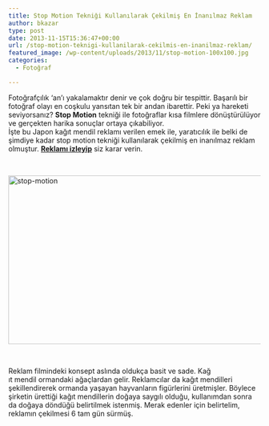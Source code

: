 ```yaml
---
title: Stop Motion Tekniği Kullanılarak Çekilmiş En İnanılmaz Reklam
author: bkazar
type: post
date: 2013-11-15T15:36:47+00:00
url: /stop-motion-teknigi-kullanilarak-cekilmis-en-inanilmaz-reklam/
featured_image: /wp-content/uploads/2013/11/stop-motion-100x100.jpg
categories:
  - Fotoğraf

---
```

Fotoğrafçılık &#8216;an&#8217;ı yakalamaktır denir ve çok doğru bir tespittir. Başarılı bir fotoğraf olayı en coşkulu yansıtan tek bir andan ibarettir. Peki ya hareketi seviyorsanız? **Stop Motion** tekniği ile fotoğraflar kısa filmlere dönüştürülüyor ve gerçekten harika sonuçlar ortaya çıkabiliyor.  
İşte bu Japon kağıt mendil reklamı verilen emek ile, yaratıcılık ile belki de şimdiye kadar stop motion tekniği kullanılarak çekilmiş en inanılmaz reklam olmuştur. [**Reklamı izleyip**][1] siz karar verin.

&nbsp;

[<img class="aligncenter size-full wp-image-15506" src="https://www.murekkep.org/wp-content/uploads/2013/11/stop-motion.jpg" alt="stop-motion" width="599" height="337" srcset="https://www.murekkep.org/wp-content/uploads/2013/11/stop-motion.jpg 599w, https://www.murekkep.org/wp-content/uploads/2013/11/stop-motion-400x225.jpg 400w, https://www.murekkep.org/wp-content/uploads/2013/11/stop-motion-50x28.jpg 50w, https://www.murekkep.org/wp-content/uploads/2013/11/stop-motion-125x70.jpg 125w, https://www.murekkep.org/wp-content/uploads/2013/11/stop-motion-300x168.jpg 300w" sizes="(max-width: 599px) 100vw, 599px" />][1]

&nbsp;

Reklam filmindeki konsept aslında oldukça basit ve sade. Kağ  
ıt mendil ormandaki ağaçlardan gelir. Reklamcılar da kağıt mendilleri şekillendirerek ormanda yaşayan hayvanların figürlerini üretmişler. Böylece şirketin ürettiği kağıt mendillerin doğaya saygılı olduğu, kullanımdan sonra da doğaya döndüğü belirtilmek istenmiş. Merak edenler için belirtelim, reklamın çekilmesi 6 tam gün sürmüş.

 [1]: https://www.youtube.com/watch?v=HZ0epTLZPk4
